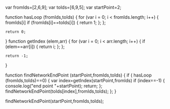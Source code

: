 var fromIds=[2,6,9];
var toIds=[6,9,5];
var startPoint=2;

function hasLoop (fromIds,toIds) {
    for (var i = 0; i < fromIds.length; i++) {
        fromIds[i]
        if (fromIds[i]==toIds[i]) {
            return 1;
        };
    };

    return 0;
}
function getIndex (elem,arr) {
    for (var i = 0; i < arr.length; i++) {
        if (elem==arr[i]) {
            return i;
        };
    };

    return -1;
}

function findNetworkEndPoint (startPoint,fromIds,toIds) {
if ( hasLoop (fromIds,toIds)==0) {
  var index=getIndex(startPoint,fromIds)
  if (index==-1) {
    console.log("end point "+startPoint);
                return;
  };
  findNetworkEndPoint(toIds[index],fromIds,toIds);
};
}

findNetworkEndPoint(startPoint,fromIds,toIds);